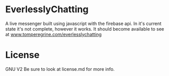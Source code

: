 EverlesslyChatting
==================

A live messenger built using javascript with the firebase api. In it's current state it's not complete, however it works. It should become available to see at www.tomperegrine.com/everlesslychatting 

License
=======
GNU V2
Be sure to look at license.md for more info.
